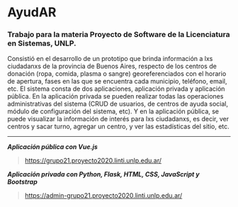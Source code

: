 # AyudAR
### Trabajo para la materia Proyecto de Software de la Licenciatura en Sistemas, UNLP.
Consistió en el desarrollo de un prototipo que brinda información a lxs ciudadanxs de la provincia de Buenos Aires, respecto de los centros de donación
(ropa, comida, plasma o sangre) georeferenciados con el horario de apertura, fases en las que se encuentra cada municipio, teléfono, email, etc.
El sistema consta de dos aplicaciones, aplicación privada y aplicación pública.
En la aplicación privada se pueden realizar todas las operaciones administrativas del sistema (CRUD de usuarios, de centros de ayuda social, módulo de 
configuración del sistema, etc). 
Y en la aplicación pública, se puede visualizar la información de interés para lxs ciudadanxs, es decir, ver centros y sacar turno, agregar un centro, y 
ver las estadísticas del sitio, etc.

---
***Aplicación pública con Vue.js***
  > https://grupo21.proyecto2020.linti.unlp.edu.ar/
  
***Aplicación privada con Python, Flask, HTML, CSS, JavaScript y Bootstrap***
  > https://admin-grupo21.proyecto2020.linti.unlp.edu.ar/
  
